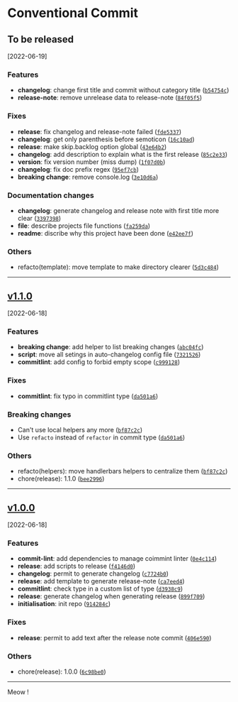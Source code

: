 # Conventional Commit

## To be released
[2022-06-19]

### Features

* **changelog**: change first title and commit without category title ([`b54754c`](https://github.com/FlorianCcj/conventional-commit/commit/b54754c572f05665a011aef3db87a6add02830b4))
* **release-note**: remove unrelease data to release-note ([`84f05f5`](https://github.com/FlorianCcj/conventional-commit/commit/84f05f54d906153e2b569a2c64808900bb453dbe))

### Fixes

* **release**: fix changelog and release-note failed ([`fde5337`](https://github.com/FlorianCcj/conventional-commit/commit/fde5337716ba321eebbd2595576b1e7ec6735ef4))
* **changelog**: get only parenthesis before semoticon ([`16c10ad`](https://github.com/FlorianCcj/conventional-commit/commit/16c10ad142f4797d12aa47eb213e145323d11fc8))
* **release**: make skip.backlog option global ([`43e64b2`](https://github.com/FlorianCcj/conventional-commit/commit/43e64b2f577e303e1370ad97e21e0ab83802c97a))
* **changelog**: add description to explain what is the first release ([`85c2e33`](https://github.com/FlorianCcj/conventional-commit/commit/85c2e33b8a864bc64783062a6e9cce9df64d60f8))
* **version**: fix version number (miss dump) ([`1f07d0b`](https://github.com/FlorianCcj/conventional-commit/commit/1f07d0b3927620c31a91ef1cb01a621b60b19dde))
* **changelog**: fix doc prefix regex ([`95ef7cb`](https://github.com/FlorianCcj/conventional-commit/commit/95ef7cb9605f97efce8e9426b66e7c0d1bb64e7c))
* **breaking change**: remove console.log ([`3e10d6a`](https://github.com/FlorianCcj/conventional-commit/commit/3e10d6a903c88a3b683a30daaae9101bf0e5fea0))

### Documentation changes

* **changelog**: generate changelog and release note with first title more clear ([`3397398`](https://github.com/FlorianCcj/conventional-commit/commit/3397398cf4ec97b793eb6d1fc284c472c3e5b2ac))
* **file**: describe projects file functions ([`fa259da`](https://github.com/FlorianCcj/conventional-commit/commit/fa259da8a62fb4a523150e28763cfc756d80d6d4))
* **readme**: discribe why this project have been done ([`e42ee7f`](https://github.com/FlorianCcj/conventional-commit/commit/e42ee7fb9ea9a6cd9c931038cb1009b92da46ef3))

### Others

* refacto(template): move template to make directory clearer ([`5d3c484`](https://github.com/FlorianCcj/conventional-commit/commit/5d3c4848d7b49a972e7f16332678a558a5c11197))

----

## [v1.1.0](https://github.com/FlorianCcj/conventional-commit/compare/v1.0.0...v1.1.0)
[2022-06-18]

### Features

* **breaking change**: add helper to list breaking changes ([`abc04fc`](https://github.com/FlorianCcj/conventional-commit/commit/abc04fcb7c7ca73da0e0b835202f64729f3567b7))
* **script**: move all setings in auto-changelog config file ([`7321526`](https://github.com/FlorianCcj/conventional-commit/commit/73215260a626dcfb6c87b6f3ac9dfe884a156bb5))
* **commitlint**: add config to forbid empty scope ([`c999128`](https://github.com/FlorianCcj/conventional-commit/commit/c9991284a97d83be61bc886e203c81ae69228c7d))

### Fixes

* **commitlint**: fix typo in commitlint type ([`da501a6`](https://github.com/FlorianCcj/conventional-commit/commit/da501a636d3c259a3e24dfb26f973aab6d2e7308))

### Breaking changes

- Can't use local helpers any more ([`bf87c2c`](https://github.com/FlorianCcj/conventional-commit/commit/bf87c2ca0d19d9918d5876455aa46b2863e09d30))
- Use `refacto` instead of `refactor` in commit type ([`da501a6`](https://github.com/FlorianCcj/conventional-commit/commit/da501a636d3c259a3e24dfb26f973aab6d2e7308))

### Others

* refacto(helpers): move handlerbars helpers to centralize them ([`bf87c2c`](https://github.com/FlorianCcj/conventional-commit/commit/bf87c2ca0d19d9918d5876455aa46b2863e09d30))
* chore(release): 1.1.0 ([`bee2996`](https://github.com/FlorianCcj/conventional-commit/commit/bee2996f268ce17b72bee6daaf1d900c5d1d0c9b))

----

## [v1.0.0]()
[2022-06-18]

### Features

* **commit-lint**: add dependencies to manage coimmint linter ([`0e4c114`](https://github.com/FlorianCcj/conventional-commit/commit/0e4c114a455425c0a70e3f863198e1f9ff4d1ddc))
* **release**: add scripts to release ([`f4146d0`](https://github.com/FlorianCcj/conventional-commit/commit/f4146d0b97aa3eef86c6eba1fbdf6ab44998c3b8))
* **changelog**: permit to generate changelog ([`c7724b0`](https://github.com/FlorianCcj/conventional-commit/commit/c7724b09553ab46346c66f7cf4e7a15388133e9c))
* **release**: add template to generate release-note ([`ca7eed4`](https://github.com/FlorianCcj/conventional-commit/commit/ca7eed441044fe1844f4168452fc858d558beda9))
* **commitlint**: check type in a custom list of type ([`d3938c9`](https://github.com/FlorianCcj/conventional-commit/commit/d3938c9d40aa903a7644a3cd0b886e16bde9511c))
* **release**: generate changelog when generating release ([`899f709`](https://github.com/FlorianCcj/conventional-commit/commit/899f709809f6f887b997bb682beab45e0eeb889c))
* **initialisation**: init repo ([`914284c`](https://github.com/FlorianCcj/conventional-commit/commit/914284cdb7225e7154dfaeeed6c09b9837be7d22))

### Fixes

* **release**: permit to add text after the release note commit ([`406e590`](https://github.com/FlorianCcj/conventional-commit/commit/406e5905562754c43150511d8075966e67614f26))

### Others

* chore(release): 1.0.0 ([`6c98be0`](https://github.com/FlorianCcj/conventional-commit/commit/6c98be08c499de14fca6564baa0c3057ad7d6f68))

----

Meow !
